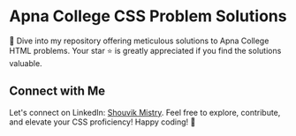 # Apna College CSS Problem Solutions

🚀 Dive into my repository offering meticulous solutions to Apna College HTML problems. Your star ⭐ is greatly appreciated if you find the solutions valuable.

## Connect with Me

Let's connect on LinkedIn: [Shouvik Mistry](https://www.linkedin.com/in/shouvikmistry/). Feel free to explore, contribute, and elevate your CSS proficiency! Happy coding! 🌟
